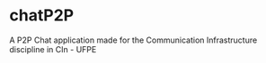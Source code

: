 # chatP2P
A P2P Chat application made for the Communication Infrastructure discipline in CIn - UFPE

